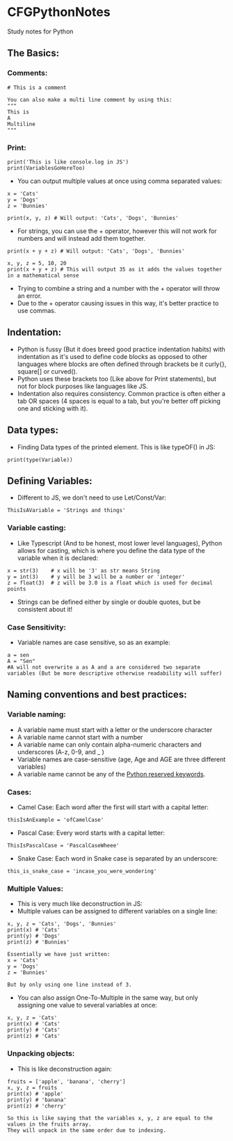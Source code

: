 # CFGPythonNotes
Study notes for Python

## The Basics:
### Comments:
```
# This is a comment

You can also make a multi line comment by using this:
"""
This is
A
Multiline
"""

```

### Print:
```
print('This is like console.log in JS')
print(VariablesGoHereToo)
```

- You can output multiple values at once using comma separated values:
```
x = 'Cats'
y = 'Dogs'
z = 'Bunnies'

print(x, y, z) # Will output: 'Cats', 'Dogs', 'Bunnies'
```

- For strings, you can use the + operator, however this will not work for numbers and will instead add them together.
```
print(x + y + z) # Will output: 'Cats', 'Dogs', 'Bunnies'

x, y, z = 5, 10, 20
print(x + y + z) # This will output 35 as it adds the values together in a mathematical sense
```

- Trying to combine a string and a number with the + operator will throw an error.
- Due to the + operator causing issues in this way, it's better practice to use commas.

## Indentation:
- Python is fussy (But it does breed good practice indentation habits) with indentation as it's used to define code blocks as opposed to other languages where blocks are often defined through brackets be it curly{}, square[] or curved().
- Python uses these brackets too (Like above for Print statements), but not for block purposes like languages like JS.
- Indentation also requires consistency. Common practice is often either a tab OR spaces (4 spaces is equal to a tab, but you're better off picking one and sticking with it).

## Data types:
- Finding Data types of the printed element. This is like typeOF() in JS:
```
print(type(Variable))
```

## Defining Variables:
- Different to JS, we don't need to use Let/Const/Var:
```
ThisIsAVariable = 'Strings and things'
```
### Variable casting:
- Like Typescript (And to be honest, most lower level languages), Python allows for casting, which is where you define the data type of the variable when it is declared:
```
x = str(3)    # x will be '3' as str means String
y = int(3)    # y will be 3 will be a number or 'integer'
z = float(3)  # z will be 3.0 is a float which is used for decimal points
```

- Strings can be defined either by single or double quotes, but be consistent about it!

### Case Sensitivity:
- Variable names are case sensitive, so as an example:
```
a = sen
A = "Sen"
#A will not overwrite a as A and a are considered two separate variables (But be more descriptive otherwise readability will suffer)
```

## Naming conventions and best practices:

### Variable naming:
- A variable name must start with a letter or the underscore character
- A variable name cannot start with a number
- A variable name can only contain alpha-numeric characters and underscores (A-z, 0-9, and _ )
- Variable names are case-sensitive (age, Age and AGE are three different variables)
- A variable name cannot be any of the [Python reserved keywords](https://www.w3schools.com/python/python_ref_keywords.asp).

### Cases:
- Camel Case: Each word after the first will start with a capital letter:
```
thisIsAnExample = 'ofCamelCase'
```

- Pascal Case: Every word starts with a capital letter:
```
ThisIsPascalCase = 'PascalCaseWheee'
```
  
- Snake Case: Each word in Snake case is separated by an underscore:
```
this_is_snake_case = 'incase_you_were_wondering'
```
### Multiple Values:
- This is very much like deconstruction in JS:
- Multiple values can be assigned to different variables on a single line:
```
x, y, z = 'Cats', 'Dogs', 'Bunnies'
print(x) # 'Cats'
print(y) # 'Dogs'
print(z) # 'Bunnies'

Essentially we have just written:
x = 'Cats'
y = 'Dogs'
z = 'Bunnies'

But by only using one line instead of 3.
```

- You can also assign One-To-Multiple in the same way, but only assigning one value to several variables at once:
```
x, y, z = 'Cats'
print(x) # 'Cats'
print(y) # 'Cats'
print(z) # 'Cats'

```

### Unpacking objects:
- This is like deconstruction again:
```
fruits = ['apple', 'banana', 'cherry']
x, y, z = fruits
print(x) # 'apple'
print(y) # 'banana'
print(z) # 'cherry'

So this is like saying that the variables x, y, z are equal to the values in the fruits array.
They will unpack in the same order due to indexing.

```




